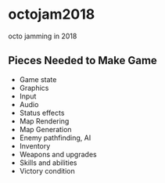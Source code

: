 # octojam2018
octo jamming in 2018

## Pieces Needed to Make Game
- Game state
- Graphics
- Input
- Audio
- Status effects
- Map Rendering
- Map Generation
- Enemy pathfinding, AI
- Inventory
- Weapons and upgrades
- Skills and abilities
- Victory condition
